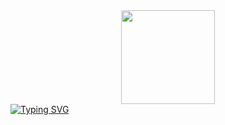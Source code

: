 <div id="header" align="center">
  <img src="https://media4.giphy.com/media/v1.Y2lkPTc5MGI3NjExNjlrYjkyNXRkNWt6YWp2cTZhZXV2djduOXh0ZDdyNWs1YThzeXhkbCZlcD12MV9pbnRlcm5hbF9naWZfYnlfaWQmY3Q9Zw/1IhZYIlrwbQG2KBmAa/giphy.gif" width="150" />
</div>
<a href="https://git.io/typing-svg"><img src="https://readme-typing-svg.demolab.com?font=Times+New+roman&pause=1000&color=FFFAFC&center=true&vCenter=true&width=435&lines=PYTHON+DJANGO+DEVELOPER" alt="Typing SVG" /></a>
